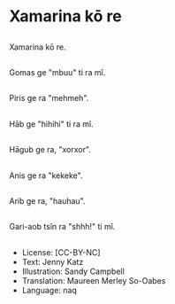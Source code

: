 # Xamarina kō re

##
Xamarina kō re.

##
Gomas ge "mbuu" ti ra mî.

##
Piris ge ra "mehmeh".

##
Hāb ge "hihihi" ti ra mî.

##
Hāgub ge ra, "xorxor".

##
Anis ge ra "kekeke".

##
Arib ge ra, "hauhau".

##
Gari-aob tsîn ra "shhh!" ti mî.

##
* License: [CC-BY-NC]
* Text: Jenny Katz
* Illustration: Sandy Campbell
* Translation: Maureen Merley So-Oabes
* Language: naq
